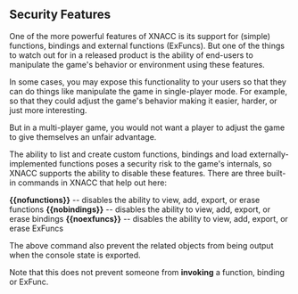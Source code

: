 ## Security Features
One of the more powerful features of XNACC is its support for (simple) functions, bindings and external functions (ExFuncs).  But one of the things to watch out for in a released product is the ability of end-users to manipulate the game's behavior or environment using these features.  

In some cases, you may expose this functionality to your users so that they can do things like manipulate the game in single-player mode.  For example, so that they could adjust the game's behavior making it easier, harder, or just more interesting.

But in a multi-player game, you would not want a player to adjust the game to give themselves an unfair advantage.  

The ability to list and create custom functions, bindings and load externally-implemented functions poses a security risk to the game's internals, so XNACC supports the ability to disable these features.  There are three built-in commands in XNACC that help out here:

**{{nofunctions}}** -- disables the ability to view, add, export, or erase functions
**{{nobindings}}** -- disables the ability to view, add, export, or erase bindings
**{{noexfuncs}}** -- disables the ability to view, add, export, or erase ExFuncs

The above command also prevent the related objects from being output when the console state is exported.

Note that this does not prevent someone from **invoking** a function, binding or ExFunc.